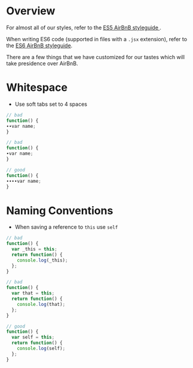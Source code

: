 # Overview

For almost all of our styles, refer to the [ES5 AirBnB styleguide ](https://github.com/airbnb/javascript/tree/master/es5).

When writing ES6 code (supported in files with a `.jsx` extension), refer to the [ES6 AirBnB styleguide](https://github.com/airbnb/javascript/tree/master/es5).

There are a few things that we have customized for our tastes which will take presidence over AirBnB.

# Whitespace
* Use soft tabs set to 4 spaces

```js
// bad
function() {
∙∙var name;
}

// bad
function() {
∙var name;
}

// good
function() {
∙∙∙∙var name;
}
```

# Naming Conventions
* When saving a reference to `this` use `self`

```js
// bad
function() {
  var _this = this;
  return function() {
    console.log(_this);
  };
}

// bad
function() {
  var that = this;
  return function() {
    console.log(that);
  };
}

// good
function() {
  var self = this;
  return function() {
    console.log(self);
  };
}
```

